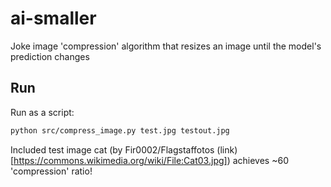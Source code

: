 # ai-smaller
Joke image 'compression' algorithm that resizes an image until the model's prediction changes

## Run
Run as a script:

```bash
python src/compress_image.py test.jpg testout.jpg
```

Included test image cat (by Fir0002/Flagstaffotos
(link)[https://commons.wikimedia.org/wiki/File:Cat03.jpg]) achieves ~60
'compression' ratio!
